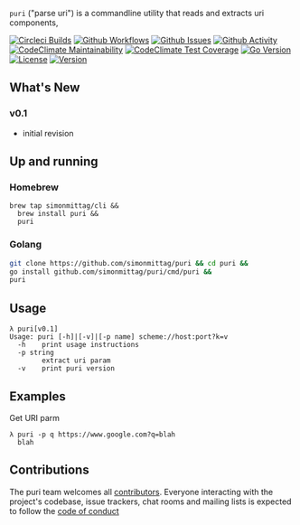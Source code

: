 `puri` ("parse uri") is a commandline utility that reads and extracts uri components,

[![Circleci Builds](https://circleci.com/gh/simonmittag/puri.svg?style=shield)](https://circleci.com/gh/simonmittag/puri)
[![Github Workflows](https://github.com/simonmittag/mse6/workflows/Go/badge.svg)](https://github.com/simonmittag/puri/actions)
[![Github Issues](https://img.shields.io/github/issues/simonmittag/puri)](https://github.com/simonmittag/puri/issues)
[![Github Activity](https://img.shields.io/github/commit-activity/m/simonmittag/puri)](https://img.shields.io/github/commit-activity/m/simonmittag/puri)  
[![CodeClimate Maintainability](https://api.codeclimate.com/v1/badges/70cd59e4dfd2801f8661/maintainability)](https://codeclimate.com/github/simonmittag/puri/maintainability)
[![CodeClimate Test Coverage](https://api.codeclimate.com/v1/badges/70cd59e4dfd2801f8661/test_coverage)](https://codeclimate.com/github/simonmittag/puri/test_coverage)
[![Go Version](https://img.shields.io/github/go-mod/go-version/simonmittag/puri)](https://img.shields.io/github/go-mod/go-version/simonmittag/puri)
[![License](https://img.shields.io/badge/License-Apache%202.0-blue.svg)](https://opensource.org/licenses/Apache-2.0)
[![Version](https://img.shields.io/badge/version-0.1-orange)](https://github.com/simonmittag/puri/releases/tag/v0.1)

## What's New
### v0.1
* initial revision

## Up and running
### Homebrew
```
brew tap simonmittag/cli &&
  brew install puri &&
  puri 
```

### Golang
```bash
git clone https://github.com/simonmittag/puri && cd puri && 
go install github.com/simonmittag/puri/cmd/puri && 
puri 
```

## Usage
```
λ puri[v0.1]
Usage: puri [-h]|[-v]|[-p name] scheme://host:port?k=v
  -h    print usage instructions
  -p string
        extract uri param
  -v    print puri version
```

## Examples

Get URI parm
```
λ puri -p q https://www.google.com?q=blah
  blah
```

## Contributions
The puri team welcomes all [contributors](https://github.com/simonmittag/puri/blob/master/CONTRIBUTING.md). Everyone interacting with the project's codebase, issue trackers, chat rooms and mailing lists
is expected to follow the [code of conduct](https://github.com/simonmittag/puri/blob/master/CODE_OF_CONDUCT.md)
